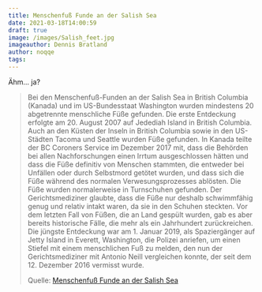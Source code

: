 ```yaml
---
title: Menschenfuß Funde an der Salish Sea
date: 2021-03-18T14:00:59
draft: true
image: /images/Salish_feet.jpg
imageauthor: Dennis Bratland
author: noqqe
tags:
---
```


Ähm... ja?

> Bei den Menschenfuß-Funden an der Salish Sea in British Columbia (Kanada) und
> im US-Bundesstaat Washington wurden mindestens 20 abgetrennte menschliche Füße
> gefunden. Die erste Entdeckung erfolgte am 20. August 2007 auf Jedediah Island
> in British Columbia. Auch an den Küsten der Inseln in British Columbia sowie
> in den US-Städten Tacoma und Seattle wurden Füße gefunden. In Kanada teilte
> der BC Coroners Service im Dezember 2017 mit, dass die Behörden bei allen
> Nachforschungen einen Irrtum ausgeschlossen hätten und dass die Füße definitiv
> von Menschen stammten, die entweder bei Unfällen oder durch Selbstmord getötet
> wurden, und dass sich die Füße während des normalen Verwesungsprozesses
> ablösten. Die Füße wurden normalerweise in Turnschuhen gefunden. Der
> Gerichtsmediziner glaubte, dass die Füße nur deshalb schwimmfähig genug und
> relativ intakt waren, da sie in den Schuhen steckten. Vor dem letzten Fall von
> Füßen, die an Land gespült wurden, gab es aber bereits historische Fälle, die
> mehr als ein Jahrhundert zurückreichen. Die jüngste Entdeckung war am 1.
> Januar 2019, als Spaziergänger auf Jetty Island in Everett, Washington, die
> Polizei anriefen, um einen Stiefel mit einem menschlichen Fuß zu melden, den
> nun der Gerichtsmediziner mit Antonio Neill vergleichen konnte, der seit dem
> 12. Dezember 2016 vermisst wurde.
>
> Quelle: [Menschenfuß Funde an der Salish Sea](https://de.wikipedia.org/wiki/Menschenfu%C3%9F-Funde_an_der_Salish_Sea)
